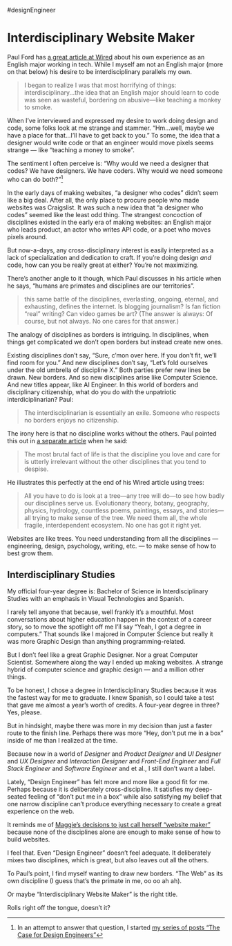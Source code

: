 #designEngineer

# Interdisciplinary Website Maker

Paul Ford has [a great article at Wired](https://www.wired.com/story/own-future-artificial-intelligence-read-shakespeare/) about his own experience as an English major working in tech. While I myself am not an English major (more on that below) his desire to be interdisciplinary parallels my own.

> I began to realize I was that most horrifying of things: interdisciplinary...the idea that an English major should learn to code was seen as wasteful, bordering on abusive—like teaching a monkey to smoke. 

When I’ve interviewed and expressed my desire to work doing design and code, some folks look at me strange and stammer. “Hm...well, maybe we have a place for that…I’ll have to get back to you.” To some, the idea that a designer would write code or that an engineer would move pixels seems strange — like “teaching a money to smoke”. 

The sentiment I often perceive is: “Why would we need a designer that codes? We have designers. We have coders. Why would we need someone who can do both?”[^1]

In the early days of making websites, “a designer who codes” didn’t seem like a big deal. After all, the only place to procure people who made websites was Craigslist. It was such a new idea that “a designer who codes” seemed like the least odd thing. The strangest concoction of disciplines existed in the early era of making websites: an English major who leads product, an actor who writes API code, or a poet who moves pixels around.

But now-a-days, any cross-disciplinary interest is easily interpreted as a lack of specialization and dedication to craft. If you’re doing design _and_ code, how can you be really great at either? You’re not maximizing.

There’s another angle to it though, which Paul discusses in his article when he says, “humans are primates and disciplines are our territories”.

> this same battle of the disciplines, everlasting, ongoing, eternal, and exhausting, defines the internet. Is blogging journalism? Is fan fiction “real” writing? Can video games be art? (The answer is always: Of course, but not always. No one cares for that answer.)

The analogy of disciplines as borders is intriguing. In disciplines, when things get complicated we don’t open borders but instead create new ones.

Existing disciplines don’t say, “Sure, c’mon over here. If you don’t fit, we’ll find room for you.” And new disciplines don’t say, “Let’s fold ourselves under the old umbrella of discipline X.” Both parties prefer new lines be drawn. New borders. And so new disciplines arise like Computer Science. And new titles appear, like AI Engineer. In this world of borders and disciplinary citizenship, what do you do with the unpatriotic interdiciplinarian? Paul:

> The interdisciplinarian is essentially an exile. Someone who respects no borders enjoys no citizenship.

The irony here is that no discipline works without the others. Paul pointed this out in [a separate article](https://notes.jim-nielsen.com/#2023-02-08T2259) when he said:

> The most brutal fact of life is that the discipline you love and care for is utterly irrelevant without the other disciplines that you tend to despise.

He illustrates this perfectly at the end of his Wired article using trees:

> All you have to do is look at a tree—any tree will do—to see how badly our disciplines serve us. Evolutionary theory, botany, geography, physics, hydrology, countless poems, paintings, essays, and stories—all trying to make sense of the tree. We need them all, the whole fragile, interdependent ecosystem. No one has got it right yet.

Websites are like trees. You need understanding from all the disciplines — engineering, design, psychology, writing, etc. — to make sense of how to best grow them.

## Interdisciplinary Studies

My official four-year degree is: Bachelor of Science in Interdisciplinary Studies with an emphasis in Visual Technologies and Spanish.

I rarely tell anyone that because, well frankly it’s a mouthful. Most conversations about higher education happen in the context of a career story, so to move the spotlight off me  I’ll say “Yeah, I got a degree in computers.” That sounds like I majored in Computer Science but really it was more Graphic Design than anything programming-related.

But I don’t feel like a great Graphic Designer. Nor a great Computer Scientist. Somewhere along the way I ended up making websites. A strange hybrid of computer science and graphic design — and a million other things.

To be honest, I chose a degree in Interdisciplinary Studies because it was the fastest way for me to graduate. I knew Spanish, so I could take a test that gave me almost a year’s worth of credits. A four-year degree in three? Yes, please.

But in hindsight, maybe there was more in my decision than just a faster route to the finish line. Perhaps there was more “Hey, don’t put me in a box” inside of me than I realized at the time.

Because now in a world of _Designer_ and _Product Designer_ and _UI Designer_ and _UX Designer_ and _Interaction Designer_ and _Front-End Engineer_ and _Full Stack Engineer_ and _Software Engineer_ and et al., I still don’t want a label.

Lately, “Design Engineer” has felt more and more like a good fit for me. Perhaps because it is deliberately cross-discipline. It satisfies my deep-seated feeling of “don’t put me in a box” while also satisfying my belief that one narrow discipline can’t produce everything necessary to create a great experience on the web.

It reminds me of [Maggie’s decisions to just call herself “website maker”](https://x.com/Mappletons/status/1775166408315355408) because none of the disciplines alone are enough to make sense of how to build websites.

I feel that. Even “Design Engineer” doesn’t feel adequate. It deliberately mixes two disciplines, which is great, but also leaves out all the others.

To Paul’s point, I find myself wanting to draw new borders.  “The Web” as its own discipline (I guess that’s the primate in me, oo oo ah ah).

Or maybe “Interdisciplinary Website Maker” is the right title.

Rolls right off the tongue, doesn’t it?

[^1]: In an attempt to answer that question, I started [my series of posts “The Case for Design Engineers”](https://blog.jim-nielsen.com/2022/the-case-for-design-engineers/)